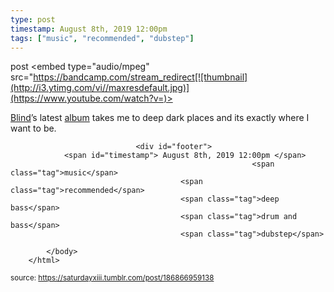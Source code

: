 ```yaml
---
type: post
timestamp: August 8th, 2019 12:00pm
tags: ["music", "recommended", "dubstep"]
---
```

post
<embed type="audio/mpeg" src="https://bandcamp.com/stream_redirect[![thumbnail](http://i3.ytimg.com/vi/ /maxresdefault.jpg)](https://www.youtube.com/watch?v= )></embed>
                    
                                               
<a href="https://www.blindedm.com" target="_blank">Blind</a>’s latest <a href="https://blindhandicap.bandcamp.com/album/submerged" target="_blank">album</a> takes me to deep dark places and its exactly where I want to be.
 
                                    
                                <div id="footer">
                <span id="timestamp"> August 8th, 2019 12:00pm </span>
                                                          <span class="tag">music</span>
                                          <span class="tag">recommended</span>
                                          <span class="tag">deep bass</span>
                                          <span class="tag">drum and bass</span>
                                          <span class="tag">dubstep</span>
                                                    
            </body>
        </html>

        
<small>source: https://saturdayxiii.tumblr.com/post/186866959138</small>